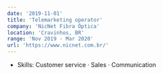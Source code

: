 ```yaml
---
date: '2019-11-01'
title: 'Telemarketing operator'
company: 'NicNet Fibra Óptica'
location: 'Cravinhos, BR'
range: 'Nov 2019 - Mar 2020'
url: 'https://www.nicnet.com.br/'
---
```


- Skills: Customer service · Sales · Communication
